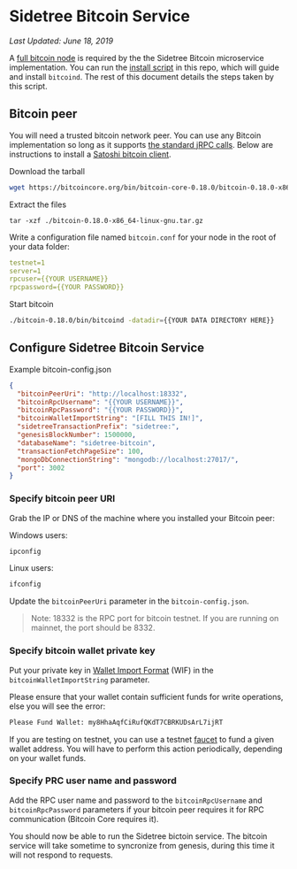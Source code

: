 Sidetree Bitcoin Service
===

*Last Updated: June 18, 2019*

A [full bitcoin node](https://bitcoincore.org/en/download/) is required by the the Sidetree Bitcoin microservice implementation. You can run the [install script](./setup.sh) in this repo, which will guide and install `bitcoind`. The rest of this document details the steps taken by this script.

Bitcoin peer
---
You will need a trusted bitcoin network peer. You can use any Bitcoin implementation so long as it supports [the standard jRPC calls](https://bitcoincore.org/en/doc/0.18.0/). Below are instructions to install a [Satoshi bitcoin client](https://bitcoincore.org/en/download/). 

Download the tarball
```bash
wget https://bitcoincore.org/bin/bitcoin-core-0.18.0/bitcoin-0.18.0-x86_64-linux-gnu.tar.gz
```

Extract the files
```
tar -xzf ./bitcoin-0.18.0-x86_64-linux-gnu.tar.gz
```

Write a configuration file named `bitcoin.conf` for your node in the root of your data folder:
```yaml
testnet=1
server=1
rpcuser={{YOUR USERNAME}}
rpcpassword={{YOUR PASSWORD}}
```

Start bitcoin
```bash
./bitcoin-0.18.0/bin/bitcoind -datadir={{YOUR DATA DIRECTORY HERE}}
```

Configure Sidetree Bitcoin Service
---

Example bitcoin-config.json
```json
{
  "bitcoinPeerUri": "http://localhost:18332",
  "bitcoinRpcUsername": "{{YOUR USERNAME}}",
  "bitcoinRpcPassword": "{{YOUR PASSWORD}}",
  "bitcoinWalletImportString": "[FILL THIS IN!]",
  "sidetreeTransactionPrefix": "sidetree:",
  "genesisBlockNumber": 1500000,
  "databaseName": "sidetree-bitcoin",
  "transactionFetchPageSize": 100,
  "mongoDbConnectionString": "mongodb://localhost:27017/",
  "port": 3002
}
```


### Specify bitcoin peer URI
Grab the IP or DNS of the machine where you installed your Bitcoin peer:

Windows users:
```cmd
ipconfig
```

Linux users:
```bash
ifconfig
```

Update the `bitcoinPeerUri` parameter in the `bitcoin-config.json`.

> Note: 18332 is the RPC port for bitcoin testnet. If you are running on mainnet, the port should be 8332.

### Specify bitcoin wallet private key

Put your private key in [Wallet Import Format](https://en.bitcoin.it/wiki/Wallet_import_format) (WIF) in the `bitcoinWalletImportString` parameter.

Please ensure that your wallet contain sufficient funds for write operations, else you will see the error:
```bash
Please Fund Wallet: my8HhaAqfCiRufQKdT7CBRKUDsArL7ijRT
```

If you are testing on testnet, you can use a testnet [faucet](https://en.bitcoin.it/wiki/Bitcoin_faucet) to fund a given wallet address. You will have to perform this action periodically, depending on your wallet funds.


### Specify PRC user name and password

Add the RPC user name and password to the `bitcoinRpcUsername` and `bitcoinRpcPassword` parameters if your bitcoin peer requires it for RPC communication (Bitcoin Core requires it).

You should now be able to run the Sidetree bictoin service. The bitcoin service will take sometime to syncronize from genesis, during this time it will not respond to requests.
